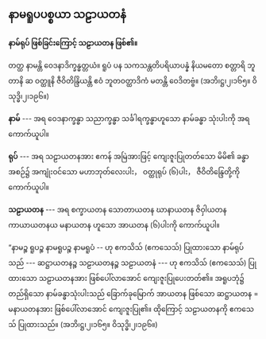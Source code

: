 ## နာမရူပပစ္စယာ သဠာယတနံ

**နာမ်ရုပ် ဖြစ်ခြင်းကြောင့် သဠာယတန ဖြစ်၏။**

တတ္ထ နာမန္တိ ဝေဒနာဒိက္ခန္ဓတ္တယံ။ ရူပံ ပန သကသန္တတိပရိယာပန္နံ နိယမတော စတ္တာရိ ဘူတာနိ ဆ ဝတ္ထူနိ ဇီဝိတိန္ဒြိယန္တိ ဧဝံ ဘူတဝတ္ထာဒိကံ မတန္တိ ဝေဒိတဗ္ဗံ။ (အဘိ၊ဋ္ဌ၊၂၊၁၆၅။ ဝိသုဒ္ဓိ၊၂၊၁၉၆။)

**နာမ်** --- အရ ဝေဒနာက္ခန္ဓာ သညာက္ခန္ဓာ သင်္ခါရက္ခန္ဓာဟူသော နာမ်ခန္ဓာ သုံးပါးကို အရကောက်ယူပါ။

**ရုပ်** --- အရ သဠာယတနအား ဧကန် အမြဲအားဖြင့် ကျေးဇူးပြုတတ်သော မိမိ၏ ခန္ဓာအစဉ်၌ အကျုံးဝင်သော မဟာဘုတ်လေးပါး， ဝတ္ထုရုပ် (၆)ပါး， ဇီဝိတိန္ဒြေတို့ကို ကောက်ယူပါ။

**သဠာယတန** --- အရ စက္ခာယတန သောတာယတန ဃာနာယတန ဇိဝှါယတန ကာယာယတနယ မနာယတန ဟူသော အာယတန (၆)ပါးကို ကောက်ယူပါ။

“နာမဉ္စ ရူပဉ္စ နာမရူပဉ္စ နာမရူပံ -- ဟု ဧကသိသ် (ဧကသေသ်) ပြုထားသော နာမ်ရုပ်သည် --- ဆဋ္ဌာယတနဉ္စ သဠာယတနဉ္စ သဠာယတနံ --- ဟု ဧကသိသ် (ဧကသေသ်) ပြုထားသော သဠာယတနအား ဖြစ်ပေါ်လာအောင် ကျေးဇူးပြုပေးတတ်၏။ 
အရူပဘုံ၌ တည်ရှိသော နာမ်ခန္ဓာသုံးပါးသည် ခြောက်ခုမြောက် အာယတန ဖြစ်သော ဆဋ္ဌာယတန = မနာယတနအား ဖြစ်ပေါ်လာအောင် ကျေးဇူးပြု၏။ 
ထိုကြောင့် သဠာယတနကို ဧကသေသ် ပြုထားသည်။ (အဘိ၊ဋ္ဌ၊၂၊၁၆၅။ ဝိသုဒ္ဓိ၊၂၊၁၉၆။)
